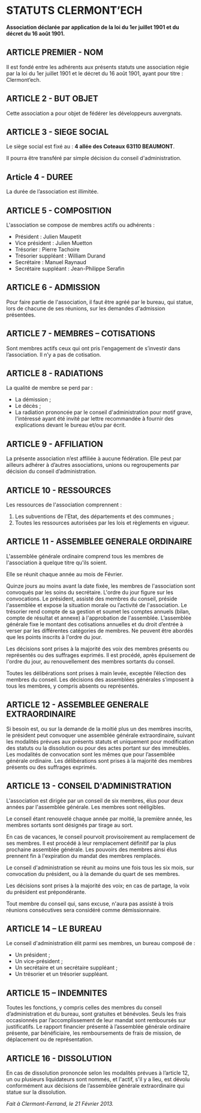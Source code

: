 # STATUTS CLERMONT’ECH

**Association déclarée par application de la loi du 1er juillet 1901 et du
décret du 16 août 1901.**


## ARTICLE PREMIER - NOM

Il est fondé entre les adhérents aux présents statuts une association régie par
la loi du 1er juillet 1901 et le décret du 16 août 1901, ayant pour titre :
Clermont’ech.


## ARTICLE 2 - BUT OBJET

Cette association a pour objet de fédérer les développeurs auvergnats.


## ARTICLE 3 - SIEGE SOCIAL

Le siège social est fixé au : **4 allée des Coteaux 63110 BEAUMONT**.

Il pourra être transféré par simple décision du conseil d'administration.


## Article 4 - DUREE

La durée de l’association est illimitée.


## ARTICLE 5 - COMPOSITION

L'association se compose de membres actifs ou adhérents :

* Président : Julien Maupetit
* Vice président : Julien Muetton
* Trésorier : Pierre Tachoire
* Trésorier suppléant : William Durand
* Secrétaire : Manuel Raynaud
* Secrétaire suppléant : Jean-Philippe Serafin


## ARTICLE 6 - ADMISSION

Pour faire partie de l'association, il faut être agréé par le bureau, qui
statue, lors de chacune de ses réunions, sur les demandes d'admission
présentées.


## ARTICLE 7 - MEMBRES – COTISATIONS

Sont membres actifs ceux qui ont pris l'engagement de s’investir dans
l’association. Il n’y a pas de cotisation.


## ARTICLE 8 - RADIATIONS

La qualité de membre se perd par :

* La démission ;
* Le décès ;
* La radiation prononcée par le conseil d'administration pour motif grave,
l'intéressé ayant été invité par lettre recommandée à fournir des explications
devant le bureau et/ou par écrit.


## ARTICLE 9 - AFFILIATION

La présente association n’est affiliée à aucune fédération. Elle peut par
ailleurs adhérer à d’autres associations, unions ou regroupements par décision
du conseil d’administration.


## ARTICLE 10 - RESSOURCES

Les ressources de l'association comprennent :

1. Les subventions de l'Etat, des départements et des communes ;
2. Toutes les ressources autorisées par les lois et règlements en vigueur.


## ARTICLE 11 - ASSEMBLEE GENERALE ORDINAIRE

L'assemblée générale ordinaire comprend tous les membres de l'association à
quelque titre qu'ils soient.

Elle se réunit chaque année au mois de Février.

Quinze jours au moins avant la date fixée, les membres de l'association sont
convoqués par les soins du secrétaire. L'ordre du jour figure sur les
convocations. Le président, assisté des membres du conseil, préside l'assemblée
et expose la situation morale ou l’activité de l'association. Le trésorier rend
compte de sa gestion et soumet les comptes annuels (bilan, compte de résultat et
annexe) à l'approbation de l'assemblée. L’assemblée générale fixe le montant des
cotisations annuelles et du droit d’entrée à verser par les différentes
catégories de membres. Ne peuvent être abordés que les points inscrits à l'ordre
du jour.

Les décisions sont prises à la majorité des voix des membres présents ou
représentés ou des suffrages exprimés. Il est procédé, après épuisement de
l'ordre du jour, au renouvellement des membres sortants du conseil.

Toutes les délibérations sont prises à main levée, exceptée l’élection des
membres du conseil. Les décisions des assemblées générales s’imposent à tous les
membres, y compris absents ou représentés.


## ARTICLE 12 - ASSEMBLEE GENERALE EXTRAORDINAIRE

Si besoin est, ou sur la demande de la moitié plus un des membres inscrits, le
président peut convoquer une assemblée générale extraordinaire, suivant les
modalités prévues aux présents statuts et uniquement pour modification des
statuts ou la dissolution ou pour des actes portant sur des immeubles. Les
modalités de convocation sont les mêmes que pour l’assemblée générale ordinaire.
Les délibérations sont prises à la majorité des membres présents ou des
suffrages exprimés.


## ARTICLE 13 - CONSEIL D'ADMINISTRATION

L'association est dirigée par un conseil de six membres, élus pour deux années
par l'assemblée générale. Les membres sont rééligibles.

Le conseil étant renouvelé chaque année par moitié, la première année, les
membres sortants sont désignés par tirage au sort.

En cas de vacances, le conseil pourvoit provisoirement au remplacement de ses
membres. Il est procédé à leur remplacement définitif par la plus prochaine
assemblée générale. Les pouvoirs des membres ainsi élus prennent fin à
l'expiration du mandat des membres remplacés.

Le conseil d'administration se réunit au moins une fois tous les six mois, sur
convocation du président, ou à la demande du quart de ses membres.

Les décisions sont prises à la majorité des voix; en cas de partage, la voix du
président est prépondérante.

Tout membre du conseil qui, sans excuse, n'aura pas assisté à trois réunions
consécutives sera considéré comme démissionnaire.


## ARTICLE 14 – LE BUREAU

Le conseil d'administration élit parmi ses membres, un bureau composé de :

* Un président ;
* Un vice-président ;
* Un secrétaire et un secrétaire suppléant ;
* Un trésorier et un trésorier suppléant.


## ARTICLE 15 – INDEMNITES

Toutes les fonctions, y compris celles des membres du conseil d’administration
et du bureau, sont gratuites et bénévoles. Seuls les frais occasionnés par
l’accomplissement de leur mandat sont remboursés sur justificatifs. Le rapport
financier présenté à l’assemblée générale ordinaire présente, par bénéficiaire,
les remboursements de frais de mission, de déplacement ou de représentation.


## ARTICLE 16 - DISSOLUTION

En cas de dissolution prononcée selon les modalités prévues à l’article 12, un
ou plusieurs liquidateurs sont nommés, et l'actif, s'il y a lieu, est dévolu
conformément aux décisions de l’assemblée générale extraordinaire qui statue sur
la dissolution.


*Fait à Clermont-Ferrand, le 21 Février 2013.*


